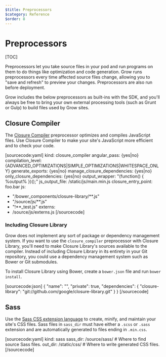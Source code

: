 ```yaml
---
$title: Preprocessors
$category: Reference
$order: 8
---
```

# Preprocessors

[TOC]

Preprocessors let you take source files in your pod and run programs on them to do things like optimization and code generation. Grow runs preprocessors every time affected source files change, allowing you to "save and refresh" to preview your changes. Preprocessors are also run before deployment.

Grow includes the below preprocessors as built-ins with the SDK, and you'll always be free to bring your own external processing tools (such as Grunt or Gulp) to build files used by Grow sites.

## Closure Compiler

The [Closure Compiler](https://developers.google.com/closure/compiler/) preprocessor optimizes and compiles JavaScript files. Use Closure Compiler to make your site's JavaScript more efficient and to check your code.

[sourcecode:yaml]
kind: closure_compiler
angular_pass: {yes|no}
compilation_level: {ADVANCED_OPTIMIZATIONS|SIMPLE_OPTIMIZATIONS|WHITESPACE_ONLY}
generate_exports: {yes|no}
manage_closure_dependencies: {yes|no}
only_closure_dependencies: {yes|no}
output_wrapper: "(function() { %output% })();"
js_output_file: /static/js/main.min.js
closure_entry_point: foo.bar
js:
- "/bower_components/closure-library/**.js"
- "/source/js/**.js"
- "!**_test.js"
externs:
- /source/js/externs.js
[/sourcecode]

### Including Closure Library

Grow does not implement any sort of package or dependency management system. If you want to use the `closure_compiler` preprocessor with Closure Library, you'll need to make Closure Library's sources available to the compiler. Instead of including Closure Library in its entirety in your Git repository, you could use a dependency management system such as Bower or Git submodules.

To install Closure Library using Bower, create a `bower.json` file and run `bower install`.

[sourcecode:json]
{
  "name": "<project name>",
  "private": true,
  "dependencies": {
    "closure-library": "git://github.com/google/closure-library.git"
  }
}
[/sourcecode]

## Sass

Use the [Sass CSS extension language](http://sass-lang.com/) to create, minify, and maintain your site's CSS files. Sass files in `sass_dir` must have either a `.scss` or `.sass` extension and are automatically generated to files ending in `.min.css`.

[sourcecode:yaml]
kind: sass
sass_dir: /source/sass/    # Where to find source Sass files.
out_dir: /static/css/      # Where to write generated CSS files.
[/sourcecode]
